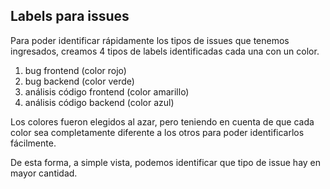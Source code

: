 ## Labels para issues

Para poder identificar rápidamente los tipos de issues que tenemos ingresados, creamos 4 tipos de labels identificadas cada una con un color.

1. bug frontend (color rojo)
2. bug backend (color verde)
3. análisis código frontend (color amarillo)
4. análisis código backend (color azul)

Los colores fueron elegidos al azar, pero teniendo en cuenta de que cada color sea completamente diferente a los otros para poder identificarlos fácilmente.

De esta forma, a simple vista, podemos identificar que tipo de issue hay en mayor cantidad.